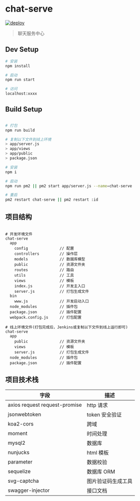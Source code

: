 # chat-serve

[![deploy](https://github.com/sliwei/chat-serve/actions/workflows/action.yaml/badge.svg)](https://github.com/sliwei/chat-serve/actions/workflows/action.yaml)

> 聊天服务中心

## Dev Setup

```bash
# 安装
npm install

# 启动
npm run start

# 访问
localhost:xxxx

```

## Build Setup

```bash

# 打包
npm run build

# 复制以下文件到线上环境
> app/server.js
> app/views
> app/public
> package.json

# 安装
npm i

# 启动
npm run pm2 || pm2 start app/server.js --name=chat-serve

# 重启
pm2 restart chat-serve || pm2 restart :id

```

## 项目结构

```

# 开发环境文件
chat-serve
  app
    config              // 配置
    controllers         // 操作层
    models              // 数据库模型
    public              // 资源文件夹
    routes              // 路由
    utils               // 工具
    views               // 模板
    index.js            // 开发主入口
    server.js           // 打包生成文件
  bin
    www.js              // 开发启动入口
  node_modules          // 插件包
  package.json          // 插件配置
  webpack.config.js     // 打包配置

# 线上环境文件(打包完成后，Jenkins或复制以下文件到线上运行即可)
chat-serve
  app
    public              // 资源文件夹
    views               // 模板
    server.js           // 打包生成文件
  node_modules          // 插件包
  package.json          // 插件配置

```

## 项目技术栈

| 字段                          | 描述               |
| ----------------------------- | ------------------ |
| axios request request-promise | http 请求          |
| jsonwebtoken                  | token 安全验证     |
| koa2-cors                     | 跨域               |
| moment                        | 时间处理           |
| mysql2                        | 数据库             |
| nunjucks                      | html 模板          |
| parameter                     | 数据校验           |
| sequelize                     | 数据库 ORM         |
| svg-captcha                   | 图片验证码生成工具 |
| swagger-injector              | 接口文档           |
